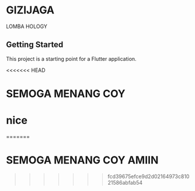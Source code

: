 # GIZIJAGA

LOMBA HOLOGY

## Getting Started

This project is a starting point for a Flutter application.

<<<<<<< HEAD
# SEMOGA MENANG COY
# nice
=======
# SEMOGA MENANG COY AMIIN
>>>>>>> fcd39675efce9d2d02164973c81021586abfab54
